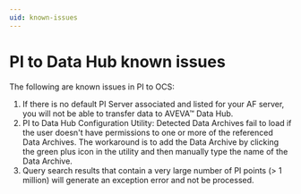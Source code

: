 ```yaml
---
uid: known-issues
---
```


# PI to Data Hub known issues

The following are known issues in PI to OCS:

1. If there is no default PI Server associated and listed for your AF server, you will not be able to transfer data to AVEVA&trade; Data Hub.
2. PI to Data Hub Configuration Utility: Detected Data Archives fail to load if the user doesn't have permissions to one or more of the referenced Data Archives. The workaround is to add the Data Archive by clicking the green plus icon in the utility and then manually type the name of the Data Archive.
3. Query search results that contain a very large number of PI points (> 1 million) will generate an exception error and not be processed.  